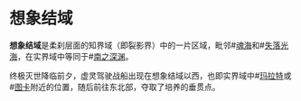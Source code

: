 # 想象结域

**想象结域**是柔刹层面的知界域（即裂影界）中的一片区域，毗邻#[魂海](locations/sea-of-souls)和#[失落光海](locations/sea-of-lost-lights)，在实界域中等同于#[南之深渊](locations/southern-depths)。

终极灭世降临前夕，虚灵驾驶战船出现在想象结域以西，也即实界域中#[玛拉特](locations/marat)或#[图卡](locations/tukar)附近的位置，随后前往东北部，夺取了培养的垂贯点。
